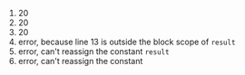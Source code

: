 1. 20
2. 20
3. 20
4. error, because line 13 is outside the block scope of `result`
5. error, can't reassign the constant `result`
6. error, can't reassign the constant
